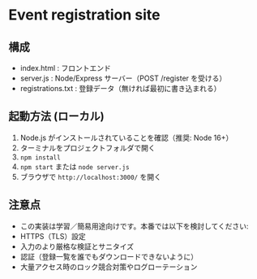 <!-- FILE: README.md -->
# Event registration site


## 構成
- index.html : フロントエンド
- server.js : Node/Express サーバー（POST /register を受ける）
- registrations.txt : 登録データ（無ければ最初に書き込まれる）


## 起動方法 (ローカル)
1. Node.js がインストールされていることを確認（推奨: Node 16+）
2. ターミナルをプロジェクトフォルダで開く
3. `npm install`
4. `npm start` または `node server.js`
5. ブラウザで `http://localhost:3000/` を開く


## 注意点
- この実装は学習／簡易用途向けです。本番では以下を検討してください:
- HTTPS（TLS）設定
- 入力のより厳格な検証とサニタイズ
- 認証（登録一覧を誰でもダウンロードできないように）
- 大量アクセス時のロック競合対策やログローテーション